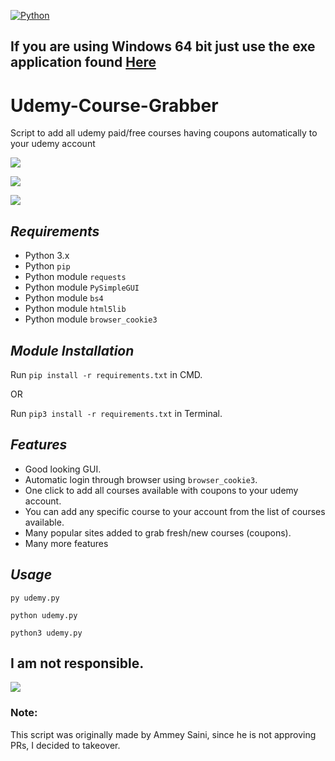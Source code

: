 [![Python](https://forthebadge.com/images/badges/made-with-python.svg)](https://www.python.org/)

## If you are using **Windows 64 bit** just use the exe application found [Here](https://github.com/techtanic/Udemy-Course-Grabber/releases)

# Udemy-Course-Grabber
Script to add all udemy paid/free courses having coupons automatically to your udemy account

![](https://cdn.discordapp.com/attachments/758388245591228437/791362267421737040/image.png)

![](https://cdn.discordapp.com/attachments/728226386602623019/791664965684953119/image_1.png)

![](https://cdn.discordapp.com/attachments/758388245591228437/791361656138891294/Screenshot_2020-12-23_204114.png)



## ***Requirements***

- Python 3.x
- Python `pip`
- Python module `requests`
- Python module `PySimpleGUI`
- Python module `bs4`
- Python module `html5lib`
- Python module `browser_cookie3`

## ***Module Installation***
Run	`pip install -r requirements.txt` in CMD.

OR

Run `pip3 install -r requirements.txt` in Terminal.

## ***Features***

- Good looking GUI.
- Automatic login through browser using `browser_cookie3`.
- One click to add all courses available with coupons to your udemy account.
- You can add any specific course to your account from the list of courses available.
- Many popular sites added to grab fresh/new courses (coupons).
- Many more features

## ***Usage***
`py udemy.py`

`python udemy.py`

`python3 udemy.py`

## I am not responsible.
![](https://cdn.discordapp.com/attachments/749247352073617518/785906195767754753/unknown.png)

### Note: 
This script was originally made by Ammey Saini, since he is not approving PRs, I decided to takeover.
